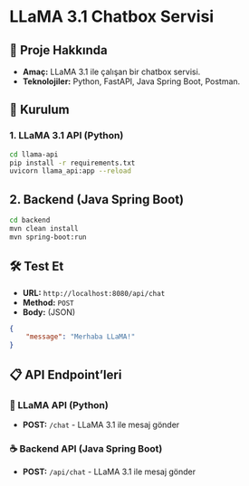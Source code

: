 # LLaMA 3.1 Chatbox Servisi

## 📌 Proje Hakkında
- **Amaç:** LLaMA 3.1 ile çalışan bir chatbox servisi.
- **Teknolojiler:** Python, FastAPI, Java Spring Boot, Postman.

## 🚀 Kurulum
### 1. LLaMA 3.1 API (Python)
```bash
cd llama-api
pip install -r requirements.txt
uvicorn llama_api:app --reload
```

## 2. Backend (Java Spring Boot)
```bash
cd backend
mvn clean install
mvn spring-boot:run
```

## 🛠️ Test Et
- **URL:** `http://localhost:8080/api/chat`  
- **Method:** `POST`  
- **Body:** (JSON)
```json
{
    "message": "Merhaba LLaMA!"
}
```
## 📋 API Endpoint’leri

### 🐍 LLaMA API (Python)
- **POST:** `/chat` - LLaMA 3.1 ile mesaj gönder

### ☕ Backend API (Java Spring Boot)
- **POST:** `/api/chat` - LLaMA 3.1 ile mesaj gönder
